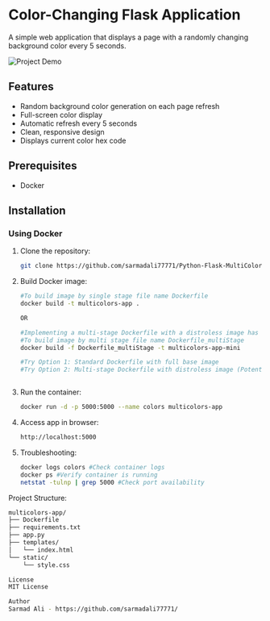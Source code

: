 # Color-Changing Flask Application

A simple web application that displays a page with a randomly changing background color every 5 seconds.

![Project Demo](https://media.licdn.com/dms/image/v2/D4D22AQE5bEPFquUO9Q/feedshare-shrink_2048_1536/B4DZizD1DSGgAo-/0/1755350782880?e=1758153600&v=beta&t=XegCOuLugIIHT29sf9je434dhmpRWuXFdadH9VqgCXo)


## Features

- Random background color generation on each page refresh
- Full-screen color display
- Automatic refresh every 5 seconds
- Clean, responsive design
- Displays current color hex code

## Prerequisites

- Docker

## Installation

### Using Docker

1. Clone the repository:
   ```bash
   git clone https://github.com/sarmadali77771/Python-Flask-MultiColors-App.git

2. Build Docker image:
   ```bash
   #To build image by single stage file name Dockerfile 
   docker build -t multicolors-app .
   
   OR
   
   #Implementing a multi-stage Dockerfile with a distroless image has dramatically reduced the image size.
   #To build image by multi stage file name Dockerfile_multiStage
   docker build -f Dockerfile_multiStage -t multicolors-app-mini

   #Try Option 1: Standard Dockerfile with full base image
   #Try Option 2: Multi-stage Dockerfile with distroless image (Potentially 70-90% smaller image size)

   

3. Run the container:
   ```bash
   docker run -d -p 5000:5000 --name colors multicolors-app

3. Access app in browser:
   ```bash
   http://localhost:5000

4. Troubleshooting:
   ```bash
   docker logs colors #Check container logs
   docker ps #Verify container is running
   netstat -tulnp | grep 5000 #Check port availability

Project Structure:
   ```bash
   multicolors-app/
   ├── Dockerfile
   ├── requirements.txt
   ├── app.py
   ├── templates/
   │   └── index.html
   └── static/
       └── style.css

License
MIT License

Author
Sarmad Ali - https://github.com/sarmadali77771/

  
